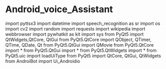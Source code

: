 # Android_voice_Assistant


import pyttsx3 
import datetime
import speech_recognition as sr
import os
import cv2
import random
import requests 
import wikipedia
import webbrowser
import pywhatkit as kit
import sys
from PyQt5 import QtWidgets,QtCore, QtGui
from PyQt5.QtCore import QObject, QTimer, QTime, QDate, Qt
from PyQt5.QtGui import QMovie
from PyQt5.QtCore import *
from PyQt5.QtGui import *
from PyQt5.QtWidgets import *
from PyQt5.uic import loadUiType
from PyQt5 import QtCore, QtGui, QtWidgets
from AndroiBot import Ui_Androidio
